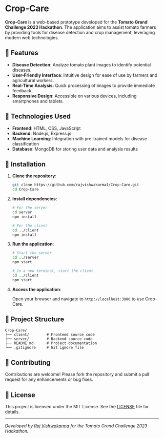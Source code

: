 # Crop-Care

**Crop-Care** is a web-based prototype developed for the **Tomato Grand Challenge 2023 Hackathon**. The application aims to assist tomato farmers by providing tools for disease detection and crop management, leveraging modern web technologies.

## 🚀 Features

* **Disease Detection**: Analyze tomato plant images to identify potential diseases.
* **User-Friendly Interface**: Intuitive design for ease of use by farmers and agricultural workers.
* **Real-Time Analysis**: Quick processing of images to provide immediate feedback.
* **Responsive Design**: Accessible on various devices, including smartphones and tablets.

## 💠 Technologies Used

* **Frontend**: HTML, CSS, JavaScript
* **Backend**: Node.js, Express.js
* **Machine Learning**: Integration with pre-trained models for disease classification
* **Database**: MongoDB for storing user data and analysis results

## 📆 Installation

1. **Clone the repository**:

   ```bash
   git clone https://github.com/rajvishwakarma1/Crop-Care.git
   cd Crop-Care
   ```

2. **Install dependencies**:

   ```bash
   # For the server
   cd server
   npm install

   # For the client
   cd ../client
   npm install
   ```

3. **Run the application**:

   ```bash
   # Start the server
   cd ../server
   npm start

   # In a new terminal, start the client
   cd ../client
   npm start
   ```

4. **Access the application**:

   Open your browser and navigate to `http://localhost:3000` to use Crop-Care.

## 📁 Project Structure

```
Crop-Care/
├── client/        # Frontend source code
├── server/        # Backend source code
├── README.md      # Project documentation
└── .gitignore     # Git ignore file
```

## 🤝 Contributing

Contributions are welcome! Please fork the repository and submit a pull request for any enhancements or bug fixes.

## 📄 License

This project is licensed under the MIT License. See the [LICENSE](LICENSE) file for details.

---

*Developed by [Raj Vishwakarma](https://github.com/rajvishwakarma1) for the Tomato Grand Challenge 2023 Hackathon.*

